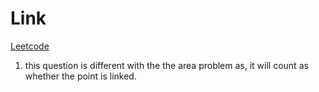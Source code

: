 # Link

[Leetcode](https://leetcode.com/problems/number-of-provinces/description/)

1. this question is different with the the area problem as, it will count as whether the point is linked.
